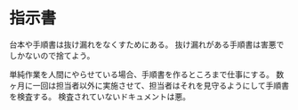 # 指示書

台本や手順書は抜け漏れをなくすためにある。
抜け漏れがある手順書は害悪でしかないので捨てよう。

単純作業を人間にやらせている場合、手順書を作るところまで仕事にする。
数ヶ月に一回は担当者以外に実施させて、担当者はそれを見守るようにして手順書を検査する。
検査されていないドキュメントは悪。
